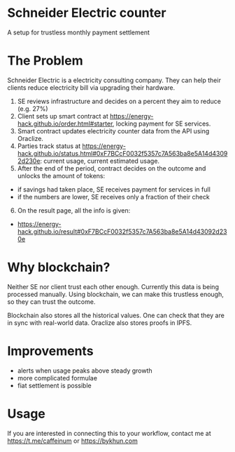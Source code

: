 # Schneider Electric counter

A setup for trustless monthly payment settlement

# The Problem

Schneider Electric is a electricity consulting company. They can help their clients reduce electricity bill via upgrading their hardware.

1. SE reviews infrastructure and decides on a percent they aim to reduce (e.g. 27%)
2. Client sets up smart contract at https://energy-hack.github.io/order.html#starter, locking payment for SE services.
3. Smart contract updates electricity counter data from the API using Oraclize.
4. Parties track status at https://energy-hack.github.io/status.html#0xF7BCcF0032f5357c7A563ba8e5A14d43092d230e: current usage, current estimated usage.
5. After the end of the period, contract decides on the outcome and unlocks the amount of tokens:
 - if savings had taken place, SE receives payment for services in full
 - if the numbers are lower, SE receives only a fraction of their check
6. On the result page, all the info is given:
 - https://energy-hack.github.io/result#0xF7BCcF0032f5357c7A563ba8e5A14d43092d230e

# Why blockchain?

Neither SE nor client trust each other enough. Currently this data is being processed manually. Using blockchain, we can make this trustless enough, so they can trust the outcome.

Blockchain also stores all the historical values. One can check that they are in sync with real-world data. Oraclize also stores proofs in IPFS.

# Improvements
 - alerts when usage peaks above steady growth
 - more complicated formulae
 - fiat settlement is possible

# Usage

If you are interested in connecting this to your workflow, contact me at https://t.me/caffeinum or https://bykhun.com
